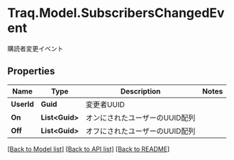 # Traq.Model.SubscribersChangedEvent
購読者変更イベント

## Properties

Name | Type | Description | Notes
------------ | ------------- | ------------- | -------------
**UserId** | **Guid** | 変更者UUID | 
**On** | **List&lt;Guid&gt;** | オンにされたユーザーのUUID配列 | 
**Off** | **List&lt;Guid&gt;** | オフにされたユーザーのUUID配列 | 

[[Back to Model list]](../../README.md#documentation-for-models) [[Back to API list]](../../README.md#documentation-for-api-endpoints) [[Back to README]](../../README.md)

